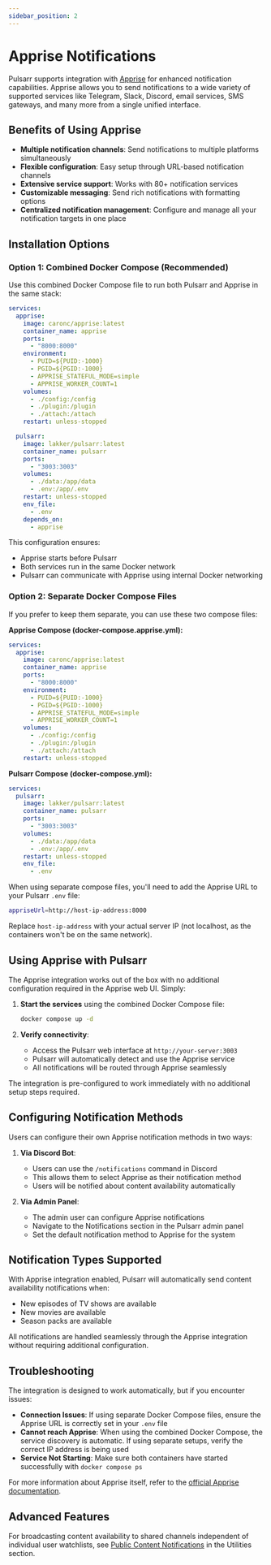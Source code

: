 ```yaml
---
sidebar_position: 2
---
```


# Apprise Notifications

Pulsarr supports integration with [Apprise](https://github.com/caronc/apprise) for enhanced notification capabilities. Apprise allows you to send notifications to a wide variety of supported services like Telegram, Slack, Discord, email services, SMS gateways, and many more from a single unified interface.

## Benefits of Using Apprise

- **Multiple notification channels**: Send notifications to multiple platforms simultaneously
- **Flexible configuration**: Easy setup through URL-based notification channels
- **Extensive service support**: Works with 80+ notification services
- **Customizable messaging**: Send rich notifications with formatting options
- **Centralized notification management**: Configure and manage all your notification targets in one place

## Installation Options

### Option 1: Combined Docker Compose (Recommended)

Use this combined Docker Compose file to run both Pulsarr and Apprise in the same stack:

```yaml
services:
  apprise:
    image: caronc/apprise:latest
    container_name: apprise
    ports:
      - "8000:8000"
    environment:
      - PUID=${PUID:-1000}
      - PGID=${PGID:-1000}
      - APPRISE_STATEFUL_MODE=simple
      - APPRISE_WORKER_COUNT=1
    volumes:
      - ./config:/config
      - ./plugin:/plugin
      - ./attach:/attach
    restart: unless-stopped

  pulsarr:
    image: lakker/pulsarr:latest
    container_name: pulsarr
    ports:
      - "3003:3003"
    volumes:
      - ./data:/app/data
      - .env:/app/.env
    restart: unless-stopped
    env_file:
      - .env
    depends_on:
      - apprise
```

This configuration ensures:
- Apprise starts before Pulsarr
- Both services run in the same Docker network
- Pulsarr can communicate with Apprise using internal Docker networking

### Option 2: Separate Docker Compose Files

If you prefer to keep them separate, you can use these two compose files:

**Apprise Compose (docker-compose.apprise.yml):**
```yaml
services:
  apprise:
    image: caronc/apprise:latest
    container_name: apprise
    ports:
      - "8000:8000"
    environment:
      - PUID=${PUID:-1000}
      - PGID=${PGID:-1000}
      - APPRISE_STATEFUL_MODE=simple
      - APPRISE_WORKER_COUNT=1
    volumes:
      - ./config:/config
      - ./plugin:/plugin
      - ./attach:/attach
    restart: unless-stopped
```

**Pulsarr Compose (docker-compose.yml):**
```yaml
services:
  pulsarr:
    image: lakker/pulsarr:latest
    container_name: pulsarr
    ports:
      - "3003:3003"
    volumes:
      - ./data:/app/data
      - .env:/app/.env
    restart: unless-stopped
    env_file:
      - .env
```

When using separate compose files, you'll need to add the Apprise URL to your Pulsarr `.env` file:

```sh
appriseUrl=http://host-ip-address:8000
```

Replace `host-ip-address` with your actual server IP (not localhost, as the containers won't be on the same network).

## Using Apprise with Pulsarr

The Apprise integration works out of the box with no additional configuration required in the Apprise web UI. Simply:

1. **Start the services** using the combined Docker Compose file:
   ```bash
   docker compose up -d
   ```

2. **Verify connectivity**:
   - Access the Pulsarr web interface at `http://your-server:3003`
   - Pulsarr will automatically detect and use the Apprise service
   - All notifications will be routed through Apprise seamlessly

The integration is pre-configured to work immediately with no additional setup steps required.

## Configuring Notification Methods

Users can configure their own Apprise notification methods in two ways:

1. **Via Discord Bot**:
   - Users can use the `/notifications` command in Discord
   - This allows them to select Apprise as their notification method
   - Users will be notified about content availability automatically

2. **Via Admin Panel**:
   - The admin user can configure Apprise notifications
   - Navigate to the Notifications section in the Pulsarr admin panel
   - Set the default notification method to Apprise for the system

## Notification Types Supported

With Apprise integration enabled, Pulsarr will automatically send content availability notifications when:
- New episodes of TV shows are available
- New movies are available
- Season packs are available

All notifications are handled seamlessly through the Apprise integration without requiring additional configuration.

## Troubleshooting

The integration is designed to work automatically, but if you encounter issues:

- **Connection Issues**: If using separate Docker Compose files, ensure the Apprise URL is correctly set in your `.env` file
- **Cannot reach Apprise**: When using the combined Docker Compose, the service discovery is automatic. If using separate setups, verify the correct IP address is being used
- **Service Not Starting**: Make sure both containers have started successfully with `docker compose ps`

For more information about Apprise itself, refer to the [official Apprise documentation](https://github.com/caronc/apprise/wiki).

## Advanced Features

For broadcasting content availability to shared channels independent of individual user watchlists, see [Public Content Notifications](../utilities/05-public-content-notifications.md) in the Utilities section.